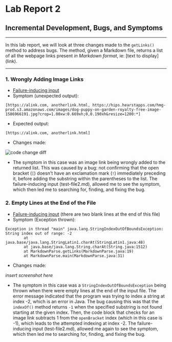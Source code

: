 # Lab Report 2
## Incremental Development, Bugs, and Symptoms
---
In this lab report, we will look at three changes made to the `getLinks()` method to address bugs. The method, given a Markdown file, returns a list of all the webpage links present *in Markdown format*, ie: \[text to display](link).

---
### 1. Wrongly Adding Image Links 

* [Failure-inducing input](https://github.com/isabelwang30/markdown-parser/blob/main/test-file2.md)
* Symptom (unexpected output): 
```
[https://alink.com, anotherlink.html, https://hips.hearstapps.com/hmg-prod.s3.amazonaws.com/images/dog-puppy-on-garden-royalty-free-image-1586966191.jpg?crop=1.00xw:0.669xh;0,0.190xh&resize=1200:*]
```
* Expected output: 
```
[https://alink.com, anotherlink.html]
```
* Changes made: 

![code change diff](https://user-images.githubusercontent.com/103291789/164934102-1344e1a8-f126-49ec-aa2f-81772e63b3b9.jpeg)

* The symptom in this case was an image link being wrongly added to the returned list. This was caused by a bug: not confirming that the open bracket (`[`) doesn't have an exclamation mark (`!`) immediately preceding it, before adding the substring within the parentheses to the list. The failure-inducing input (test-file2.md), allowed me to see the symptom, which then led me to searching for, finding, and fixing the bug.


### 2. Empty Lines at the End of the File

* [Failure-inducing input](https://github.com/isabelwang30/markdown-parser/blob/main/test-file2.md) (there are two blank lines at the end of this file)
* Symptom (Exception thrown):
```
Exception in thread "main" java.lang.StringIndexOutOfBoundsException: String index out of range: -2
        at java.base/java.lang.StringLatin1.charAt(StringLatin1.java:48)
        at java.base/java.lang.String.charAt(String.java:1512)
        at MarkdownParse.getLinks(MarkdownParse.java:19)
        at MarkdownParse.main(MarkdownParse.java:31)
```
* Changes made:

*insert screenshot here*

* The symptom in this case was a `StringIndexOutOfBoundsException` being thrown when there were empty lines at the end of the input file. The error message indicated that the program was trying to index a string at index -2, which is an error in Java. The bug causing this was that the `indexOf()` method returns `-1` when the specified substring is not found starting at the given index. Then, the code block that checks for an image link subtracts 1 from the `openBracket` index (which in this case is -1), which leads to the attempted indexing at index -2. The failure-inducing input (test-file2.md), allowed me again to see the symptom, which then led me to searching for, finding, and fixing the bug.